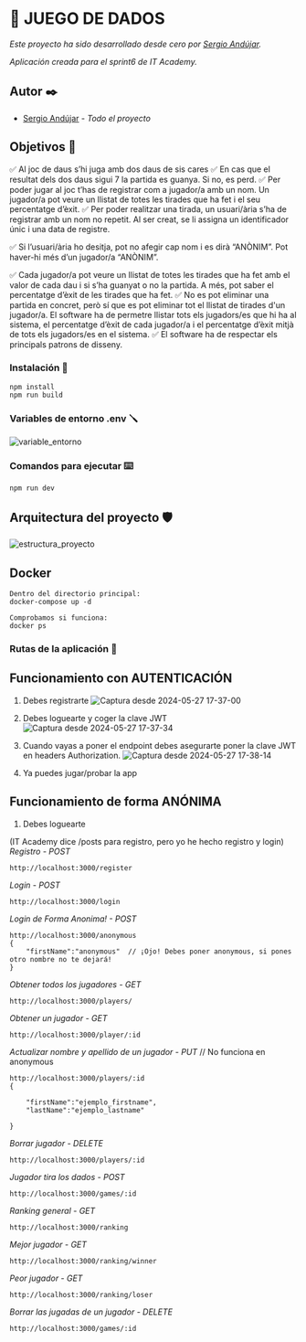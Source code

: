 # 🎲 JUEGO DE DADOS 

_Este proyecto ha sido desarrollado desde cero por [Sergio Andújar](https://github.com/sergioab7)._

_Aplicación creada para el sprint6 de IT Academy._

## Autor ✒️

* [Sergio Andújar](https://github.com/sergioab7) - *Todo el proyecto*

## Objetivos 🎯

✅ Al joc de daus s’hi juga amb dos daus de sis cares
✅ En cas que el resultat dels dos daus sigui 7 la partida es guanya. Si no, es perd.
✅ Per poder jugar al joc t’has de registrar com a jugador/a amb un nom. Un jugador/a pot veure un llistat de totes les tirades que ha fet i el seu percentatge d’èxit.
✅ Per poder realitzar una tirada, un usuari/ària s’ha de registrar amb un nom no repetit. Al ser creat, se li assigna un identificador únic i una data de registre.

✅ Si l’usuari/ària ho desitja, pot no afegir cap nom i es dirà “ANÒNIM”. Pot haver-hi més d’un jugador/a “ANÒNIM”.

✅ Cada jugador/a pot veure un llistat de totes les tirades que ha fet amb el valor de cada dau i si s’ha guanyat o no la partida. A més, pot saber el percentatge d’èxit de les tirades que ha fet.
✅ No es pot eliminar una partida en concret, però sí que es pot eliminar tot el llistat de tirades d'un jugador/a. El software ha de permetre llistar tots els jugadors/es que hi ha al sistema, el percentatge d’èxit de cada jugador/a i el percentatge d’èxit mitjà de tots els jugadors/es en el sistema.
✅ El software ha de respectar els principals patrons de disseny.

### Instalación 🔧
```
npm install
npm run build
```

### Variables de entorno .env 🪛

![variable_entorno](https://github.com/sergioab7/sprint6.1-dados/assets/10132565/d4c94709-33ad-476c-b6c9-383bf981b338)

### Comandos para ejecutar ⌨️

```
npm run dev

```

## Arquitectura del proyecto 🛡

![estructura_proyecto](https://github.com/sergioab7/sprint6.1-dados/assets/10132565/38fe816d-c6d3-4c8e-9a70-6e496300f247)

## Docker

```
Dentro del directorio principal:
docker-compose up -d

Comprobamos si funciona:
docker ps
```

### Rutas de la aplicación 🚏

## Funcionamiento con AUTENTICACIÓN
1. Debes registrarte
   ![Captura desde 2024-05-27 17-37-00](https://github.com/sergioab7/sprint6.1-dados/assets/10132565/0c889a67-6b6c-4009-9f20-a1f4acec3cd6)

2. Debes loguearte y coger la clave JWT
   ![Captura desde 2024-05-27 17-37-34](https://github.com/sergioab7/sprint6.1-dados/assets/10132565/96ba6406-7ec6-4b58-a192-1317e5179dce)

3. Cuando vayas a poner el endpoint debes asegurarte poner la clave JWT en headers Authorization.
![Captura desde 2024-05-27 17-38-14](https://github.com/sergioab7/sprint6.1-dados/assets/10132565/5fc04c3d-082f-4dd6-a7ca-6488166d05ad)

4. Ya puedes jugar/probar la app


## Funcionamiento de forma ANÓNIMA
1. Debes loguearte

   
(IT Academy dice /posts para registro, pero yo he hecho registro y login)
_Registro - POST_
```
http://localhost:3000/register
```
_Login - POST_
```
http://localhost:3000/login
```


_Login de Forma Anonima! - POST_
```
http://localhost:3000/anonymous
{
	"firstName":"anonymous"  // ¡Ojo! Debes poner anonymous, si pones otro nombre no te dejará!
}
```


_Obtener todos los jugadores - GET_
```
http://localhost:3000/players/
```
_Obtener un jugador - GET_
```
http://localhost:3000/player/:id
```
_Actualizar nombre y apellido de un jugador - PUT_  // No funciona en anonymous
```
http://localhost:3000/players/:id
{
   
	"firstName":"ejemplo_firstname",
	"lastName":"ejemplo_lastname"

}
```
_Borrar jugador - DELETE_
```
http://localhost:3000/players/:id
```
_Jugador tira los dados - POST_
```
http://localhost:3000/games/:id
```
_Ranking general - GET_
```
http://localhost:3000/ranking
```
_Mejor jugador - GET_
```
http://localhost:3000/ranking/winner
```
_Peor jugador - GET_
```
http://localhost:3000/ranking/loser
```
_Borrar las jugadas de un jugador - DELETE_
```
http://localhost:3000/games/:id
```

